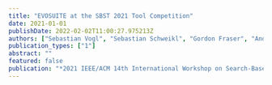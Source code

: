 ```yaml
---
title: "EVOSUITE at the SBST 2021 Tool Competition"
date: 2021-01-01
publishDate: 2022-02-02T11:00:27.975213Z
authors: ["Sebastian Vogl", "Sebastian Schweikl", "Gordon Fraser", "Andrea Arcuri", "Jose Campos", "Annibale Panichella"]
publication_types: ["1"]
abstract: ""
featured: false
publication: "*2021 IEEE/ACM 14th International Workshop on Search-Based Software Testing (SBST)*"
---
```


